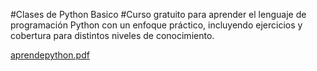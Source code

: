 #Clases de Python Basico
#Curso gratuito para aprender el lenguaje de programación Python con un enfoque práctico,
incluyendo ejercicios y cobertura para distintos niveles de conocimiento.

[aprendepython.pdf](https://github.com/RafaelPacheco21/PythonClassBasic/files/14855027/aprendepython.pdf)
